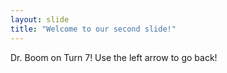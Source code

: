 ```yaml
---
layout: slide
title: "Welcome to our second slide!"
---
```

Dr. Boom on Turn 7!
Use the left arrow to go back!
